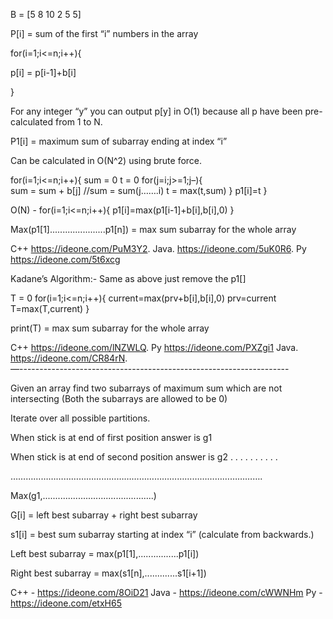 


B = [5 8 10 2 5 5] 

P[i] = sum of the first “i” numbers in the array 

for(i=1;i<=n;i++){

p[i] = p[i-1]+b[i]

}

For any integer “y” you can output p[y] in O(1) because all p have been pre-calculated from 1 to N.

P1[i] = maximum sum of subarray ending at index “i”

Can be calculated in O(N^2) using brute force. 



for(i=1;i<=n;i++){
     sum = 0
     t = 0 
     for(j=i;j>=1;j–){  
          sum = sum + b[j] 
          //sum = sum(j…….i)
          t = max(t,sum) 
      }
      p1[i]=t
} 

O(N) - 
for(i=1;i<=n;i++){
      p1[i]=max(p1[i-1]+b[i],b[i],0)
} 

Max(p1[1]......................p1[n]) = max sum subarray for the whole array 

C++ https://ideone.com/PuM3Y2. 
Java. https://ideone.com/5uK0R6. 
Py https://ideone.com/5t6xcg 

Kadane’s Algorithm:- Same as above just remove the p1[]

T = 0 
for(i=1;i<=n;i++){
      current=max(prv+b[i],b[i],0)
      prv=current  
      T=max(T,current)
} 

print(T)  = max sum subarray for the whole array 

C++ https://ideone.com/lNZWLQ. 
Py https://ideone.com/PXZgi1 
Java. https://ideone.com/CR84rN.  
—-------------------------------------------------------------------

Given an array find two subarrays of maximum sum which are not intersecting 
(Both the subarrays are allowed to be 0) 

Iterate over all possible partitions. 

When stick is at end of first position answer is g1 

When stick is at end of second position answer is g2
.
.
.
.
.
.
.
.
.
.

……………………………………………………………………………………….

Max(g1,............................................)


 G[i] = left best subarray + right best subarray 


s1[i] = best sum subarray starting at index “i” (calculate from backwards.)

Left best subarray = max(p1[1],................p1[i]) 

Right best subarray = max(s1[n],.............s1[i+1]) 



C++ - https://ideone.com/8OiD21
Java - https://ideone.com/cWWNHm
Py - https://ideone.com/etxH65
